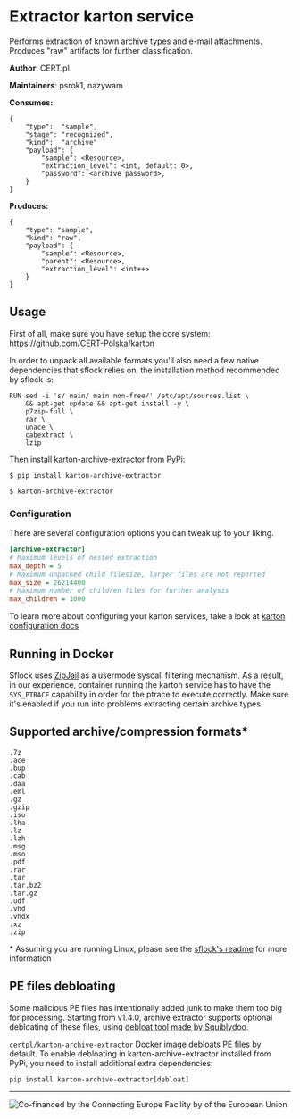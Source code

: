 # Extractor karton service

Performs extraction of known archive types and e-mail attachments. Produces "raw" artifacts for further classification.

**Author**: CERT.pl

**Maintainers**: psrok1, nazywam

**Consumes:**
```
{
    "type":  "sample",
    "stage": "recognized",
    "kind":  "archive"
    "payload": {
        "sample": <Resource>,
        "extraction_level": <int, default: 0>,
        "password": <archive password>,
    }
}
```

**Produces:**
```
{
    "type": "sample",
    "kind": "raw",
    "payload": {
        "sample": <Resource>,
        "parent": <Resource>,
        "extraction_level": <int++>
    }
}
```


## Usage

First of all, make sure you have setup the core system: https://github.com/CERT-Polska/karton

In order to unpack all available formats you'll also need a few native dependencies that sflock relies on, the installation method recommended by sflock is:
```shell
RUN sed -i 's/ main/ main non-free/' /etc/apt/sources.list \
    && apt-get update && apt-get install -y \
    p7zip-full \
    rar \
    unace \
    cabextract \
    lzip
```

Then install karton-archive-extractor from PyPi:

```shell
$ pip install karton-archive-extractor

$ karton-archive-extractor
```

### Configuration

There are several configuration options you can tweak up to your liking.

```ini
[archive-extractor]
# Maximum levels of nested extraction
max_depth = 5
# Maximum unpacked child filesize, larger files are not reported
max_size = 26214400
# Maximum number of children files for further analysis
max_children = 1000
```

To learn more about configuring your karton services, take a look at [karton configuration docs](https://karton-core.readthedocs.io/en/latest/service_configuration.html)

## Running in Docker

Sflock uses [ZipJail](https://github.com/hatching/tracy/tree/master/src/zipjail) as a usermode syscall filtering mechanism. As a result, in our experience, container running the karton service has to have the `SYS_PTRACE` capability in order for the ptrace to execute correctly. Make sure it's enabled if you run into problems extracting certain archive types.

## Supported archive/compression formats*

```
.7z
.ace
.bup
.cab
.daa
.eml
.gz
.gzip
.iso
.lha
.lz
.lzh
.msg
.mso
.pdf
.rar
.tar
.tar.bz2
.tar.gz
.udf
.vhd
.vhdx
.xz
.zip
```

\* Assuming you are running Linux, please see the [sflock's readme](https://github.com/doomedraven/sflock/blob/master/README.md) for more information

## PE files debloating

Some malicious PE files has intentionally added junk to make them too big for processing. Starting from v1.4.0, archive extractor 
supports optional debloating of these files, using [debloat tool made by Squiblydoo](https://github.com/Squiblydoo/debloat). 

`certpl/karton-archive-extractor` Docker image debloats PE files by default. To enable debloating in 
karton-archive-extractor installed from PyPi, you need to install additional extra dependencies:

```
pip install karton-archive-extractor[debloat]
```

---

![Co-financed by the Connecting Europe Facility by of the European Union](https://www.cert.pl/uploads/2019/02/en_horizontal_cef_logo-e1550495232540.png)
